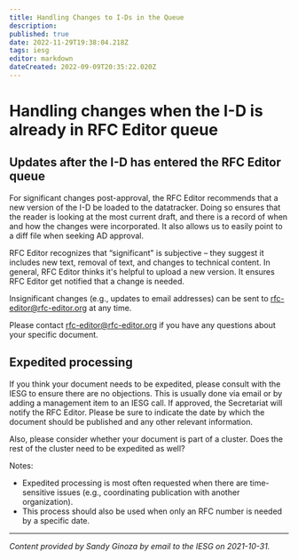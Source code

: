 ```yaml
---
title: Handling Changes to I-Ds in the Queue
description: 
published: true
date: 2022-11-29T19:38:04.218Z
tags: iesg
editor: markdown
dateCreated: 2022-09-09T20:35:22.020Z
---
```


# Handling changes when the I-D is already in RFC Editor queue

## Updates after the I-D has entered the RFC Editor queue

For significant changes post-approval, the RFC Editor recommends that a new version of the I-D be loaded to the datatracker. Doing so ensures that the reader is looking at the most current draft, and there is a record of when and how the changes were incorporated. It also allows us to easily point to a diff file when seeking AD approval.

RFC Editor recognizes that “significant" is subjective – they suggest it includes new text, removal of text, and changes to technical content. In general, RFC Editor thinks it's helpful to upload a new version.  It ensures RFC Editor get notified that a change is needed.

Insignificant changes (e.g., updates to email addresses) can be sent to <rfc-editor@rfc-editor.org> at any time.  

Please contact <rfc-editor@rfc-editor.org> if you have any questions about your specific document.

## Expedited processing

If you think your document needs to be expedited, please consult with the IESG to ensure there are no objections.  This is usually done via email or by adding a management item to an IESG call.  If approved, the Secretariat will notify the RFC Editor.  Please be sure to indicate the date by which the document should be published and any other relevant information.  

Also, please consider whether your document is part of a cluster.  Does the rest of the cluster need to be expedited as well?

Notes:
- Expedited processing is most often requested when there are time-sensitive issues (e.g., coordinating publication with another organization).  
- This process should also be used when only an RFC number is needed by a specific date.

----

*Content provided by Sandy Ginoza by email to the IESG on 2021-10-31.*